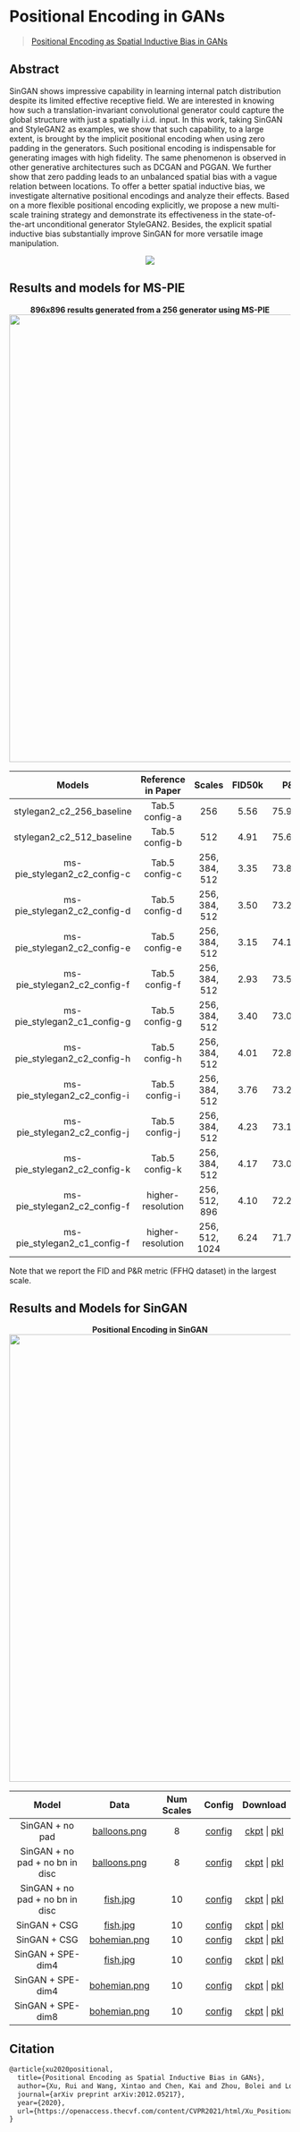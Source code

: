 # Positional Encoding in GANs

> [Positional Encoding as Spatial Inductive Bias in GANs](https://openaccess.thecvf.com/content/CVPR2021/html/Xu_Positional_Encoding_As_Spatial_Inductive_Bias_in_GANs_CVPR_2021_paper.html)

## Abstract

SinGAN shows impressive capability in learning internal patch distribution despite its limited effective receptive field. We are interested in knowing how such a translation-invariant convolutional generator could capture the global structure with just a spatially i.i.d. input. In this work, taking SinGAN and StyleGAN2 as examples, we show that such capability, to a large extent, is brought by the implicit positional encoding when using zero padding in the generators. Such positional encoding is indispensable for generating images with high fidelity. The same phenomenon is observed in other generative architectures such as DCGAN and PGGAN. We further show that zero padding leads to an unbalanced spatial bias with a vague relation between locations. To offer a better spatial inductive bias, we investigate alternative positional encodings and analyze their effects. Based on a more flexible positional encoding explicitly, we propose a new multi-scale training strategy and demonstrate its effectiveness in the state-of-the-art unconditional generator StyleGAN2. Besides, the explicit spatial inductive bias substantially improve SinGAN for more versatile image manipulation.

<!-- [IMAGE] -->
<div align=center>
<img src="https://user-images.githubusercontent.com/28132635/143053767-c6a503b2-87ff-434a-a439-d9fb0e98d804.JPG"/>
</div>

## Results and models for MS-PIE

<div align="center">
  <b> 896x896 results generated from a 256 generator using MS-PIE</b>
  <br/>
  <img src="https://download.openmmlab.com/mmgen/pe_in_gans/mspie_256-896_demo.png" width="800"/>
</div>


|            Models            | Reference in Paper |     Scales     | FID50k |   P&R10k    |                                                                            Config                                                                            |                                                                  Download                                                                  |
| :--------------------------: | :----------------: | :------------: | :----: | :---------: | :----------------------------------------------------------------------------------------------------------------------------------------------------------: | :----------------------------------------------------------------------------------------------------------------------------------------: |
|  stylegan2_c2_256_baseline   |   Tab.5 config-a   |      256       |  5.56  | 75.92/51.24 |           [config](https://github.com/open-mmlab/mmgeneration/tree/master/configs/positional_encoding_in_gans/stylegan2_c2_ffhq_256_b3x8_1100k.py)           |    [model](https://download.openmmlab.com/mmgen/pe_in_gans/stylegan2_c2_config-a_ffhq_256x256_b3x8_1100k_20210406_145127-71d9634b.pth)     |
|  stylegan2_c2_512_baseline   |   Tab.5 config-b   |      512       |  4.91  | 75.65/54.58 |           [config](https://github.com/open-mmlab/mmgeneration/tree/master/configs/positional_encoding_in_gans/stylegan2_c2_ffhq_512_b3x8_1100k.py)           |    [model](https://download.openmmlab.com/mmgen/pe_in_gans/stylegan2_c2_config-b_ffhq_512x512_b3x8_1100k_20210406_145142-e85e5cf4.pth)     |
| ms-pie_stylegan2_c2_config-c |   Tab.5 config-c   | 256, 384, 512  |  3.35  | 73.84/55.77 | [config](https://github.com/open-mmlab/mmgeneration/tree/master/configs/positional_encoding_in_gans/mspie-stylegan2_c2_config-c_ffhq_256-512_b3x8_1100k.py)  | [model](https://download.openmmlab.com/mmgen/pe_in_gans/mspie-stylegan2_c2_config-c_ffhq_256-512_b3x8_1100k_20210406_144824-9f43b07d.pth)  |
| ms-pie_stylegan2_c2_config-d |   Tab.5 config-d   | 256, 384, 512  |  3.50  | 73.28/56.16 | [config](https://github.com/open-mmlab/mmgeneration/tree/master/configs/positional_encoding_in_gans/mspie-stylegan2_c2_config-d_ffhq_256-512_b3x8_1100k.py)  | [model](https://download.openmmlab.com/mmgen/pe_in_gans/mspie-stylegan2_c2_config-d_ffhq_256-512_b3x8_1100k_20210406_144840-dbefacf6.pth)  |
| ms-pie_stylegan2_c2_config-e |   Tab.5 config-e   | 256, 384, 512  |  3.15  | 74.13/56.88 | [config](https://github.com/open-mmlab/mmgeneration/tree/master/configs/positional_encoding_in_gans/mspie-stylegan2_c2_config-e_ffhq_256-512_b3x8_1100k.py)  | [model](https://download.openmmlab.com/mmgen/pe_in_gans/mspie-stylegan2_c2_config-e_ffhq_256-512_b3x8_1100k_20210406_144906-98d5a42a.pth)  |
| ms-pie_stylegan2_c2_config-f |   Tab.5 config-f   | 256, 384, 512  |  2.93  | 73.51/57.32 | [config](https://github.com/open-mmlab/mmgeneration/tree/master/configs/positional_encoding_in_gans/mspie-stylegan2_c2_config-f_ffhq_256-512_b3x8_1100k.py)  | [model](https://download.openmmlab.com/mmgen/pe_in_gans/mspie-stylegan2_c2_config-f_ffhq_256-512_b3x8_1100k_20210406_144927-4f4d5391.pth)  |
| ms-pie_stylegan2_c1_config-g |   Tab.5 config-g   | 256, 384, 512  |  3.40  | 73.05/56.45 | [config](https://github.com/open-mmlab/mmgeneration/tree/master/configs/positional_encoding_in_gans/mspie-stylegan2_c1_config-g_ffhq_256-512_b3x8_1100k.py)  | [model](https://download.openmmlab.com/mmgen/pe_in_gans/mspie-stylegan2_c1_config-g_ffhq_256-512_b3x8_1100k_20210406_144758-2df61752.pth)  |
| ms-pie_stylegan2_c2_config-h |   Tab.5 config-h   | 256, 384, 512  |  4.01  | 72.81/54.35 | [config](https://github.com/open-mmlab/mmgeneration/tree/master/configs/positional_encoding_in_gans/mspie-stylegan2_c2_config-h_ffhq_256-512_b3x8_1100k.py)  | [model](https://download.openmmlab.com/mmgen/pe_in_gans/mspie-stylegan2_c2_config-h_ffhq_256-512_b3x8_1100k_20210406_145006-84cf3f48.pth)  |
| ms-pie_stylegan2_c2_config-i |   Tab.5 config-i   | 256, 384, 512  |  3.76  | 73.26/54.71 | [config](https://github.com/open-mmlab/mmgeneration/tree/master/configs/positional_encoding_in_gans/mspie-stylegan2_c2_config-i_ffhq_256-512_b3x8_1100k.py)  | [model](https://download.openmmlab.com/mmgen/pe_in_gans/mspie-stylegan2_c2_config-i_ffhq_256-512_b3x8_1100k_20210406_145023-c2b0accf.pth)  |
| ms-pie_stylegan2_c2_config-j |   Tab.5 config-j   | 256, 384, 512  |  4.23  | 73.11/54.63 | [config](https://github.com/open-mmlab/mmgeneration/tree/master/configs/positional_encoding_in_gans/mspie-stylegan2_c2_config-j_ffhq_256-512_b3x8_1100k.py)  | [model](https://download.openmmlab.com/mmgen/pe_in_gans/mspie-stylegan2_c2_config-j_ffhq_256-512_b3x8_1100k_20210406_145044-c407481b.pth)  |
| ms-pie_stylegan2_c2_config-k |   Tab.5 config-k   | 256, 384, 512  |  4.17  | 73.05/51.07 | [config](https://github.com/open-mmlab/mmgeneration/tree/master/configs/positional_encoding_in_gans/mspie-stylegan2_c2_config-k_ffhq_256-512_b3x8_1100k.py)  | [model](https://download.openmmlab.com/mmgen/pe_in_gans/mspie-stylegan2_c2_config-k_ffhq_256-512_b3x8_1100k_20210406_145105-6d8cc39f.pth)  |
| ms-pie_stylegan2_c2_config-f | higher-resolution  | 256, 512, 896  |  4.10  | 72.21/50.29 | [config](https://github.com/open-mmlab/mmgeneration/tree/master/configs/positional_encoding_in_gans/mspie-stylegan2_c2_config-f_ffhq_256-896_b3x8_1100k.py)  | [model](https://download.openmmlab.com/mmgen/pe_in_gans/mspie-stylegan2_c2_config-f_ffhq_256-896_b3x8_1100k_20210406_144943-6c18ad5d.pth)  |
| ms-pie_stylegan2_c1_config-f | higher-resolution  | 256, 512, 1024 |  6.24  | 71.79/49.92 | [config](https://github.com/open-mmlab/mmgeneration/tree/master/configs/positional_encoding_in_gans/mspie-stylegan2_c1_config-f_ffhq_256-1024_b2x8_1600k.py) | [model](https://download.openmmlab.com/mmgen/pe_in_gans/mspie-stylegan2_c1_config-f_ffhq_256-1024_b2x8_1600k_20210406_144716-81cbdc96.pth) |

Note that we report the FID and P&R metric (FFHQ dataset) in the largest scale.

## Results and Models for SinGAN

<div align="center">
  <b> Positional Encoding in SinGAN</b>
  <br/>
  <img src="https://nbei.github.io/gan-pos-encoding/teaser-web-singan.png" width="800"/>
</div>


|              Model              |                                       Data                                       | Num Scales |                                                                    Config                                                                    |                                                                                                                         Download                                                                                                                          |
| :-----------------------------: | :------------------------------------------------------------------------------: | :--------: | :------------------------------------------------------------------------------------------------------------------------------------------: | :-------------------------------------------------------------------------------------------------------------------------------------------------------------------------------------------------------------------------------------------------------: |
|         SinGAN + no pad         | [balloons.png](https://download.openmmlab.com/mmgen/dataset/singan/balloons.png) |     8      |      [config](https://github.com/open-mmlab/mmgeneration/tree/master/configs/positional_encoding_in_gans/singan_interp-pad_balloons.py)      |           [ckpt](https://download.openmmlab.com/mmgen/pe_in_gans/singan_interp-pad_balloons_20210406_180014-96f51555.pth) &#124; [pkl](https://download.openmmlab.com/mmgen/pe_in_gans/singan_interp-pad_balloons_20210406_180014-96f51555.pkl)           |
| SinGAN + no pad + no bn in disc | [balloons.png](https://download.openmmlab.com/mmgen/dataset/singan/balloons.png) |     8      | [config](https://github.com/open-mmlab/mmgeneration/tree/master/configs/positional_encoding_in_gans/singan_interp-pad_disc-nobn_balloons.py) | [ckpt](https://download.openmmlab.com/mmgen/pe_in_gans/singan_interp-pad_disc-nobn_balloons_20210406_180059-7d63e65d.pth) &#124; [pkl](https://download.openmmlab.com/mmgen/pe_in_gans/singan_interp-pad_disc-nobn_balloons_20210406_180059-7d63e65d.pkl) |
| SinGAN + no pad + no bn in disc |  [fish.jpg](https://download.openmmlab.com/mmgen/dataset/singan/fish-crop.jpg)   |     10     |   [config](https://github.com/open-mmlab/mmgeneration/tree/master/configs/positional_encoding_in_gans/singan_interp-pad_disc-nobn_fish.py)   |      [ckpt](https://download.openmmlab.com/mmgen/pe_in_gans/singan_interp-pad_disc-nobn_fis_20210406_175720-9428517a.pth) &#124; [pkl](https://download.openmmlab.com/mmgen/pe_in_gans/singan_interp-pad_disc-nobn_fis_20210406_175720-9428517a.pkl)      |
|          SinGAN + CSG           |  [fish.jpg](https://download.openmmlab.com/mmgen/dataset/singan/fish-crop.jpg)   |     10     |           [config](https://github.com/open-mmlab/mmgeneration/tree/master/configs/positional_encoding_in_gans/singan_csg_fish.py)            |                       [ckpt](https://download.openmmlab.com/mmgen/pe_in_gans/singan_csg_fis_20210406_175532-f0ec7b61.pth) &#124; [pkl](https://download.openmmlab.com/mmgen/pe_in_gans/singan_csg_fis_20210406_175532-f0ec7b61.pkl)                       |
|          SinGAN + CSG           | [bohemian.png](https://download.openmmlab.com/mmgen/dataset/singan/bohemian.png) |     10     |         [config](https://github.com/open-mmlab/mmgeneration/tree/master/configs/positional_encoding_in_gans/singan_csg_bohemian.py)          |                  [ckpt](https://download.openmmlab.com/mmgen/pe_in_gans/singan_csg_bohemian_20210407_195455-5ed56db2.pth) &#124; [pkl](https://download.openmmlab.com/mmgen/pe_in_gans/singan_csg_bohemian_20210407_195455-5ed56db2.pkl)                  |
|        SinGAN + SPE-dim4        |  [fish.jpg](https://download.openmmlab.com/mmgen/dataset/singan/fish-crop.jpg)   |     10     |         [config](https://github.com/open-mmlab/mmgeneration/tree/master/configs/positional_encoding_in_gans/singan_spe-dim4_fish.py)         |                 [ckpt](https://download.openmmlab.com/mmgen/pe_in_gans/singan_spe-dim4_fish_20210406_175933-f483a7e3.pth) &#124; [pkl](https://download.openmmlab.com/mmgen/pe_in_gans/singan_spe-dim4_fish_20210406_175933-f483a7e3.pkl)                 |
|        SinGAN + SPE-dim4        | [bohemian.png](https://download.openmmlab.com/mmgen/dataset/singan/bohemian.png) |     10     |       [config](https://github.com/open-mmlab/mmgeneration/tree/master/configs/positional_encoding_in_gans/singan_spe-dim4_bohemian.py)       |             [ckpt](https://download.openmmlab.com/mmgen/pe_in_gans/singan_spe-dim4_bohemian_20210406_175820-6e484a35.pth) &#124; [pkl](https://download.openmmlab.com/mmgen/pe_in_gans/singan_spe-dim4_bohemian_20210406_175820-6e484a35.pkl)             |
|        SinGAN + SPE-dim8        | [bohemian.png](https://download.openmmlab.com/mmgen/dataset/singan/bohemian.png) |     10     |       [config](https://github.com/open-mmlab/mmgeneration/tree/master/configs/positional_encoding_in_gans/singan_spe-dim8_bohemian.py)       |             [ckpt](https://download.openmmlab.com/mmgen/pe_in_gans/singan_spe-dim8_bohemian_20210406_175858-7faa50f3.pth) &#124; [pkl](https://download.openmmlab.com/mmgen/pe_in_gans/singan_spe-dim8_bohemian_20210406_175858-7faa50f3.pkl)             |

## Citation

```latex
@article{xu2020positional,
  title={Positional Encoding as Spatial Inductive Bias in GANs},
  author={Xu, Rui and Wang, Xintao and Chen, Kai and Zhou, Bolei and Loy, Chen Change},
  journal={arXiv preprint arXiv:2012.05217},
  year={2020},
  url={https://openaccess.thecvf.com/content/CVPR2021/html/Xu_Positional_Encoding_As_Spatial_Inductive_Bias_in_GANs_CVPR_2021_paper.html},
}
```
